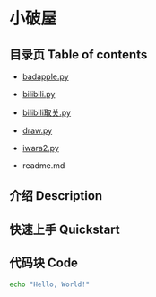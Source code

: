 # 小破屋

## 目录页 Table of contents

- [badapple.py](badapple.py)

- [bilibili.py](bilibili.py)

- [bilibili取关.py](bilibili取关.py)

- [draw.py](draw.py)

- [iwara2.py](iwara2.py)

- readme.md


## 介绍 Description




## 快速上手 Quickstart




## 代码块 Code
```bash
echo "Hello, World!"